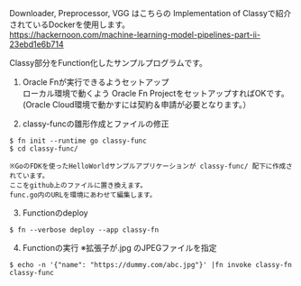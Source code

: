 Downloader, Preprocessor, VGG はこちらの Implementation of Classyで紹介されているDockerを使用します。  
https://hackernoon.com/machine-learning-model-pipelines-part-ii-23ebd1e6b714
  
Classy部分をFunction化したサンプルプログラムです。

1. Oracle Fnが実行できるようセットアップ  
ローカル環境で動くよう Oracle Fn ProjectをセットアップすればOKです。(Oracle Cloud環境で動かすには契約＆申請が必要となります。）

2. classy-funcの雛形作成とファイルの修正
```
$ fn init --runtime go classy-func
$ cd classy-func/

※GoのFDKを使ったHelloWorldサンプルアプリケーションが classy-func/ 配下に作成されています。
ここをgithub上のファイルに置き換えます。
func.go内のURLを環境にあわせて編集します。
```

3. Functionのdeploy 
```
$ fn --verbose deploy --app classy-fn
```

4. Functionの実行 ※拡張子が.jpg のJPEGファイルを指定
```
$ echo -n '{"name": "https://dummy.com/abc.jpg"}' |fn invoke classy-fn  classy-func
```
